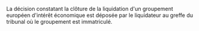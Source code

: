 
  
La décision constatant la clôture de la liquidation d'un groupement européen d'intérêt économique est déposée par le liquidateur au greffe du tribunal où le groupement est immatriculé.  





  

  



